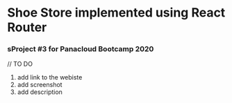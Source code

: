 # Shoe Store implemented using React Router
### sProject #3 for Panacloud Bootcamp 2020

// TO DO
1. add link to the webiste
2. add screenshot
3. add description